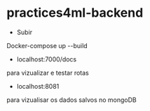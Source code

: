 # practices4ml-backend

* Subir

Docker-compose up --build

* localhost:7000/docs

para vizualizar e testar rotas
* localhost:8081

para vizualisar os dados salvos no mongoDB